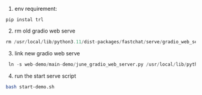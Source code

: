 1. env requirement:
```
pip instal trl
```

2. rm old gradio web serve
```python
rm /usr/local/lib/python3.11/dist-packages/fastchat/serve/gradio_web_server.py
```

3. link new gradio web serve
```python
 ln -s web-demo/main-demo/june_gradio_web_server.py /usr/local/lib/python3.11/dist-packages/fastchat/serve/gradio_web_server.py
```

4. run the start serve script
```bash
bash start-demo.sh
```